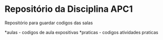 # Repositório da Disciplina  APC1

Repositório para guardar codigos das salas 

*aulas - codigos de aula expositivas 
*praticas - codigos atividades praticas 
